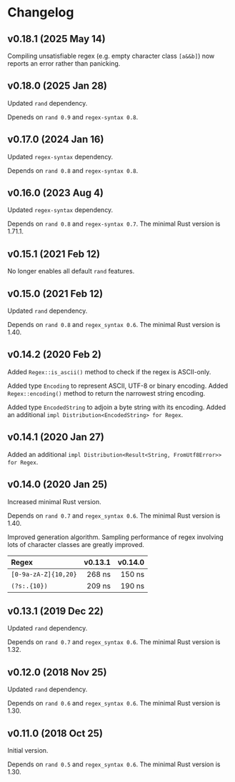 Changelog
=========

v0.18.1 (2025 May 14)
---------------------

Compiling unsatisfiable regex (e.g. empty character class `[a&&b]`) now reports
an error rather than panicking.

v0.18.0 (2025 Jan 28)
---------------------

Updated `rand` dependency.

Dpeneds on `rand 0.9` and `regex-syntax 0.8`.

v0.17.0 (2024 Jan 16)
---------------------

Updated `regex-syntax` dependency.

Depends on `rand 0.8` and `regex-syntax 0.8`.

v0.16.0 (2023 Aug 4)
--------------------

Updated `regex-syntax` dependency.

Depends on `rand 0.8` and `regex-syntax 0.7`. The minimal Rust version is 1.71.1.

v0.15.1 (2021 Feb 12)
---------------------

No longer enables all default `rand` features.

v0.15.0 (2021 Feb 12)
---------------------

Updated `rand` dependency.

Depends on `rand 0.8` and `regex_syntax 0.6`. The minimal Rust version is 1.40.

v0.14.2 (2020 Feb 2)
--------------------

Added `Regex::is_ascii()` method to check if the regex is ASCII-only.

Added type `Encoding` to represent ASCII, UTF-8 or binary encoding.
Added `Regex::encoding()` method to return the narrowest string encoding.

Added type `EncodedString` to adjoin a byte string with its encoding.
Added an additional `impl Distribution<EncodedString> for Regex`.

v0.14.1 (2020 Jan 27)
---------------------

Added an additional `impl Distribution<Result<String, FromUtf8Error>> for Regex`.

v0.14.0 (2020 Jan 25)
---------------------

Increased minimal Rust version.

Depends on `rand 0.7` and `regex_syntax 0.6`. The minimal Rust version is 1.40.

Improved generation algorithm. Sampling performance of regex involving lots of
character classes are greatly improved.

| Regex                | v0.13.1 | v0.14.0 |
|:---------------------|--------:|--------:|
| `[0-9a-zA-Z]{10,20}` | 268 ns  | 150 ns  |
| `(?s:.{10})`         | 209 ns  | 190 ns  |

v0.13.1 (2019 Dec 22)
---------------------

Updated `rand` dependency.

Depends on `rand 0.7` and `regex_syntax 0.6`. The minimal Rust version is 1.32.

v0.12.0 (2018 Nov 25)
---------------------

Updated `rand` dependency.

Depends on `rand 0.6` and `regex_syntax 0.6`. The minimal Rust version is 1.30.

v0.11.0 (2018 Oct 25)
---------------------

Initial version.

Depends on `rand 0.5` and `regex_syntax 0.6`. The minimal Rust version is 1.30.
